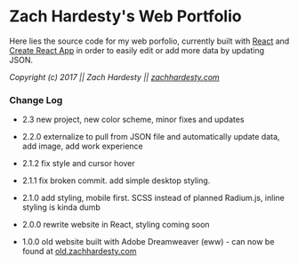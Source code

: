# Zach Hardesty's Web Portfolio


Here lies the source code for my web porfolio, currently built with [React](https://github.com/facebook/react) and [Create React App](https://github.com/facebookincubator/create-react-app) in order to easily edit or add more data by updating JSON.

*Copyright (c) 2017 || Zach Hardesty || [zachhardesty.com](http://zachhardesty.com)*


### Change Log

- 2.3 new project, new color scheme, minor fixes and updates

- 2.2.0 externalize to pull from JSON file and automatically update data, add image, add work experience

- 2.1.2 fix style and cursor hover

- 2.1.1 fix broken commit. add simple desktop styling.

- 2.1.0 add styling, mobile first. SCSS instead of planned Radium.js, inline styling is kinda dumb

- 2.0.0 rewrite website in React, styling coming soon

- 1.0.0 old website built with Adobe Dreamweaver (eww) - can now be found at [old.zachhardesty.com](http://old.zachhardesty.com)
